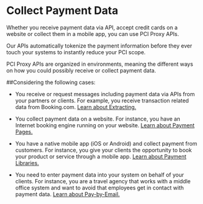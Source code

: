 # Collect Payment Data

Whether you receive payment data via API, accept credit cards on a website or collect them in a mobile app, you can use PCI Proxy APIs.

Our APIs automatically tokenize the payment information before they ever touch your systems to instantly reduce your PCI scope. 

PCI Proxy APIs are organized in environments, meaning the different ways on how you could possibly receive or collect payment data. 



##Considering the following cases:

 - You receive or request messages including payment data via APIs from your partners or clients. For example, you receive transaction related data from Booking.com. [Learn about Extracting.](extract)
 
 - You collect payment data on a website. For instance, you have an Internet booking engine running on your website. [Learn about Payment Pages.](paymentpage)
 
 - You have a native mobile app (iOS or Android) and collect payment from customers. For instance, you give your clients the opportunity to book your product or service through a mobile app. [Learn about Payment Libraries.](paymentlib)
 
 - You need to enter payment data into your system on behalf of your clients. For instance, you are a travel agency that works with a middle office system and want to avoid that employees get in contact with payment data. [Learn about Pay-by-Email.](paybyemail)